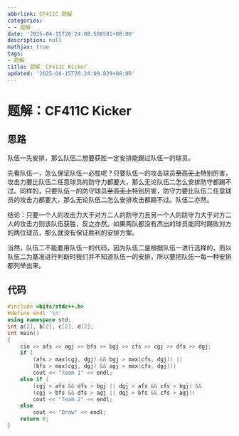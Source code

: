```yaml
---
abbrlink: CF411C 题解
categories:
- - 题解
date: '2025-04-15T20:24:08.588581+08:00'
description: null
mathjax: true
tags:
- 题解
title: 题解：CF411C Kicker
updated: '2025-04-15T20:24:09.829+08:00'
---
```

# 题解：CF411C Kicker

## 思路

队伍一先安排，那么队伍二想要获胜一定安排能踢过队伍一的球员。

先看队伍一，怎么保证队伍一必胜呢？只要队伍一的攻击球员~~至高无上~~特别厉害，攻击力要比队伍二任意球员的防守力都要大，那么无论队伍二怎么安排防守都踢不过。同样的，只要队伍一的防守球员~~至高无上~~特别厉害，防守力要比队伍二任意球员的攻击力都要大，那么无论队伍二怎么安排攻击都踢不过。队伍二亦然。

结论：只要一个人的攻击力大于对方二人的防守力且另一个人的防守力大于对方二人的攻击力则该队伍获胜，反之亦然。如果两队都没有杰出的球员能同时踢败对方的两位球员，那么就没有保证胜利的安排方案。

当然，队伍二不能套用队伍一的代码，因为队伍二是根据队伍一进行选择的，而以队伍二为基准进行判断时我们并不知道队伍一的安排，所以要把队伍一每一种安排都列举出来。

## 代码

```cpp
#include <bits/stdc++.h>
#define endl '\n'
using namespace std;
int a[2], b[2], c[2], d[2];
int main()
{
    cin >> afs >> agj >> bfs >> bgj >> cfs >> cgj >> dfs >> dgj;
    if (
        (afs > max(cgj, dgj) && bgj > max(cfs, dgj)) ||
        (bfs > max(cgj, dgj) && agj > max(cfs, dgj)))
        cout << "Team 1" << endl;
    else if (
        (cgj > afs && dfs > bgj || dgj > afs && cfs > bgj) &&
        (cgj > bfs && dfs > agj || dgj > bfs && cfs > agj))
        cout << "Team 2" << endl;
    else
        cout << "Draw" << endl;
    return 0;
}
```
